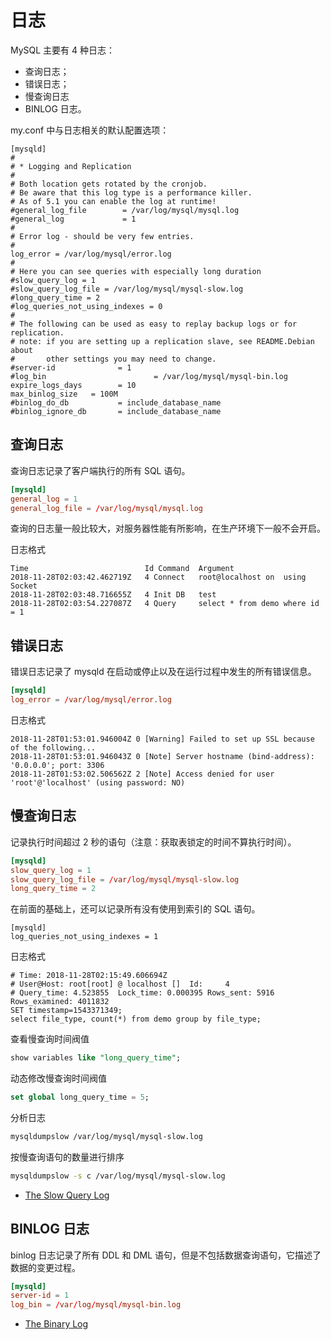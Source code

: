 # 日志

MySQL 主要有 4 种日志：

- 查询日志；
- 错误日志；
- 慢查询日志
- BINLOG 日志。

my.conf 中与日志相关的默认配置选项：

```nginx
[mysqld]
#
# * Logging and Replication
#
# Both location gets rotated by the cronjob.
# Be aware that this log type is a performance killer.
# As of 5.1 you can enable the log at runtime!
#general_log_file        = /var/log/mysql/mysql.log
#general_log             = 1
#
# Error log - should be very few entries.
#
log_error = /var/log/mysql/error.log
#
# Here you can see queries with especially long duration
#slow_query_log = 1
#slow_query_log_file = /var/log/mysql/mysql-slow.log
#long_query_time = 2
#log_queries_not_using_indexes = 0
#
# The following can be used as easy to replay backup logs or for replication.
# note: if you are setting up a replication slave, see README.Debian about
#       other settings you may need to change.
#server-id              = 1
#log_bin                        = /var/log/mysql/mysql-bin.log
expire_logs_days        = 10
max_binlog_size   = 100M
#binlog_do_db           = include_database_name
#binlog_ignore_db       = include_database_name
```

## 查询日志

查询日志记录了客户端执行的所有 SQL 语句。

```conf
[mysqld]
general_log = 1
general_log_file = /var/log/mysql/mysql.log
```

查询的日志量一般比较大，对服务器性能有所影响，在生产环境下一般不会开启。

日志格式

```log
Time                          Id Command  Argument
2018-11-28T02:03:42.462719Z   4 Connect   root@localhost on  using Socket
2018-11-28T02:03:48.716655Z   4 Init DB   test
2018-11-28T02:03:54.227087Z   4 Query     select * from demo where id = 1
```

## 错误日志

错误日志记录了 mysqld 在启动或停止以及在运行过程中发生的所有错误信息。

```conf
[mysqld]
log_error = /var/log/mysql/error.log
```

日志格式

```log
2018-11-28T01:53:01.946004Z 0 [Warning] Failed to set up SSL because of the following...
2018-11-28T01:53:01.946043Z 0 [Note] Server hostname (bind-address): '0.0.0.0'; port: 3306
2018-11-28T01:53:02.506562Z 2 [Note] Access denied for user 'root'@'localhost' (using password: NO)
```

## 慢查询日志

记录执行时间超过 2 秒的语句（注意：获取表锁定的时间不算执行时间）。

```conf
[mysqld]
slow_query_log = 1
slow_query_log_file = /var/log/mysql/mysql-slow.log
long_query_time = 2
```

在前面的基础上，还可以记录所有没有使用到索引的 SQL 语句。

```
[mysqld]
log_queries_not_using_indexes = 1
```

日志格式

```log
# Time: 2018-11-28T02:15:49.606694Z
# User@Host: root[root] @ localhost []  Id:     4
# Query_time: 4.523855  Lock_time: 0.000395 Rows_sent: 5916  Rows_examined: 4011832
SET timestamp=1543371349;
select file_type, count(*) from demo group by file_type;
```

查看慢查询时间阀值

```sql
show variables like "long_query_time";
```

动态修改慢查询时间阀值

```sql
set global long_query_time = 5;
```

分析日志

```sh
mysqldumpslow /var/log/mysql/mysql-slow.log
```

按慢查询语句的数量进行排序

```sh
mysqldumpslow -s c /var/log/mysql/mysql-slow.log 
```

- [The Slow Query Log](https://dev.mysql.com/doc/refman/5.7/en/slow-query-log.html)

## BINLOG 日志

binlog 日志记录了所有 DDL 和 DML 语句，但是不包括数据查询语句，它描述了数据的变更过程。

```conf
[mysqld]
server-id = 1
log_bin = /var/log/mysql/mysql-bin.log
```

- [The Binary Log](https://dev.mysql.com/doc/refman/5.7/en/binary-log.html)

